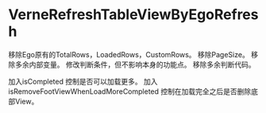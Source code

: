 # VerneRefreshTableViewByEgoRefresh

移除Ego原有的TotalRows，LoadedRows，CustomRows。
移除PageSize。
移除多余内部变量。
修改判断条件，但不影响本身的功能点。
移除多余判断代码。


加入isCompleted 控制是否可以加载更多。
加入isRemoveFootViewWhenLoadMoreCompleted 控制在加载完全之后是否删除底部View。

